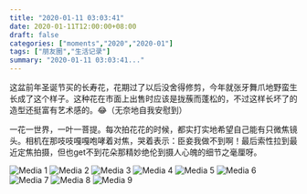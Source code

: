 ```yaml
---
title: "2020-01-11 03:03:41"
date: 2020-01-11T12:00:00+08:00
draft: false
categories: ["moments","2020","2020-01"]
tags: ["朋友圈","生活记录"]
summary: "2020-01-11 03:03:41..."
---
```


这盆前年圣诞节买的长寿花，花期过了以后没舍得修剪，今年就张牙舞爪地野蛮生长成了这个样子。这种花在市面上出售时应该是拢蔟而蓬松的，不过这样长坏了的造型还挺富有艺术感的。😂（无奈地自我安慰到）

一花一世界，一叶一菩提。每次拍花花的时候，都实打实地希望自己能有只微焦镜头。相机在那吱吱嘎嘎咆哮着对焦，哭着表示：臣妾我做不到啊！最后索性拉到最近定焦拍摄，但也get不到花朵那精妙绝伦到摄人心魄的细节之毫厘呀。

![Media 1](/Moments/photos/2020-01-11/202001110303410.jpg)
![Media 2](/Moments/photos/2020-01-11/202001110303411.jpg)
![Media 3](/Moments/photos/2020-01-11/202001110303412.jpg)
![Media 4](/Moments/photos/2020-01-11/202001110303413.jpg)
![Media 5](/Moments/photos/2020-01-11/202001110303414.jpg)
![Media 6](/Moments/photos/2020-01-11/202001110303415.jpg)
![Media 7](/Moments/photos/2020-01-11/202001110303416.jpg)
![Media 8](/Moments/photos/2020-01-11/202001110303417.jpg)
![Media 9](/Moments/photos/2020-01-11/202001110303418.jpg)

